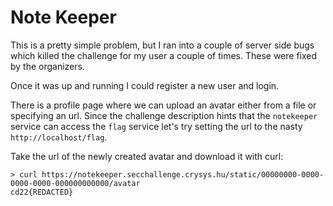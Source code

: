 # Note Keeper
This is a pretty simple problem, but I ran into a couple of server side bugs which killed the
challenge for my user a couple of times. These were fixed by the organizers.

Once it was up and running I could register a new user and login.

There is a profile page where we can upload an avatar either from a file or specifying an url. 
Since the challenge description hints that the `notekeeper` service can access the `flag` service
let's try setting the url to the nasty `http://localhost/flag`.

Take the url of the newly created avatar and download it with curl:
```shell
> curl https://notekeeper.secchallenge.crysys.hu/static/00000000-0000-0000-0000-000000000000/avatar
cd22{REDACTED}                                                
```

